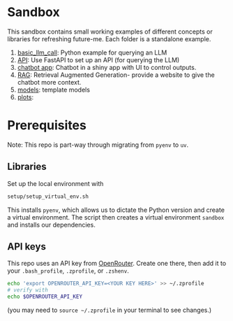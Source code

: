 # Sandbox

This sandbox contains small working examples of different concepts or libraries for refreshing future-me. 
Each folder is a standalone example.

1. [basic_llm_call](basic_llm_call/README.md): Python example for querying an LLM
2. [API](api/README.md): Use FastAPI to set up an API (for querying the LLM)
3. [chatbot app](chatbot_app/README.md): Chatbot in a shiny app with UI to control outputs.
4. [RAG](rag/README.md): Retrieval Augmented Generation- provide a website to give the chatbot more context.
5. [models](models/README.md): template models
6. [plots](plots/README.md):

# Prerequisites
Note: This repo is part-way through migrating from `pyenv` to `uv`.

## Libraries
Set up the local environment with
```bash
setup/setup_virtual_env.sh
```
This installs `pyenv`, which allows us to dictate the Python version and create a virtual environment.
The script then creates a virtual environment `sandbox` and installs our dependencies.

## API keys
This repo uses an API key from [OpenRouter](https://openrouter.ai/settings/keys). Create one there, then add it to your `.bash_profile`, `.zprofile`, or `.zshenv`.

```bash
echo 'export OPENROUTER_API_KEY=<YOUR KEY HERE>' >> ~/.zprofile
# verify with
echo $OPENROUTER_API_KEY
```
(you may need to `source ~/.zprofile` in your terminal to see changes.)
